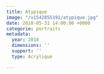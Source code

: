 ```yaml
---
title: Atypique
image: "/v1542855191/atypique.jpg"
date: 2018-05-31 14:00:00 +0000
categorie: portraits
metadata:
  year: 2018
  dimensions: ''
  support: ''
  type: Acrylique

---
```

